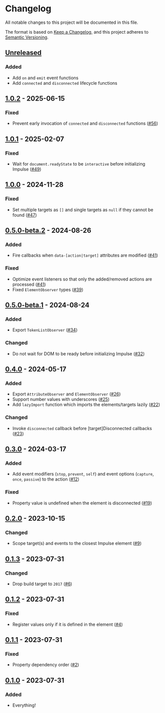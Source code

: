 # Changelog

All notable changes to this project will be documented in this file.

The format is based on [Keep a Changelog](https://keepachangelog.com/en/1.0.0/),
and this project adheres to [Semantic Versioning](https://semver.org/spec/v2.0.0.html).

## [Unreleased]

### Added

- Add `on` and `emit` event functions
- Add `connected` and `disconnected` lifecycle functions

## [1.0.2] - 2025-06-15

### Fixed

- Prevent early invocation of `connected` and `disconnected` functions ([#56](https://github.com/Ambiki/impulse/pull/56))

## [1.0.1] - 2025-02-07

### Fixed

- Wait for `document.readyState` to be `interactive` before initializing Impulse ([#49](https://github.com/Ambiki/impulse/pull/49))

## [1.0.0] - 2024-11-28

### Fixed

- Set multiple targets as `[]` and single targets as `null` if they cannot be found ([#47](https://github.com/Ambiki/impulse/pull/47))

## [0.5.0-beta.2] - 2024-08-26

### Added

- Fire callbacks when `data-[action|target]` attributes are modified ([#41](https://github.com/Ambiki/impulse/pull/41))

### Fixed

- Optimize event listeners so that only the added/removed actions are processed ([#41](https://github.com/Ambiki/impulse/pull/41))
- Fixed `ElementObserver` types ([#39](https://github.com/Ambiki/impulse/pull/39))

## [0.5.0-beta.1] - 2024-08-24

### Added

- Export `TokenListObserver` ([#34](https://github.com/Ambiki/impulse/pull/34))

### Changed

- Do not wait for DOM to be ready before initializing Impulse ([#32](https://github.com/Ambiki/impulse/pull/32))

## [0.4.0] - 2024-05-17

### Added

- Export `AttributeObserver` and `ElementObserver` ([#26](https://github.com/Ambiki/impulse/pull/26))
- Support number values with underscores ([#25](https://github.com/Ambiki/impulse/pull/25))
- Add `lazyImport` function which imports the elements/targets lazily ([#22](https://github.com/Ambiki/impulse/pull/22))

### Changed

- Invoke `disconnected` callback before [target]Disconnected callbacks ([#23](https://github.com/Ambiki/impulse/pull/23))

## [0.3.0] - 2024-03-17

### Added

- Add event modifiers (`stop`, `prevent`, `self`) and event options (`capture`, `once`, `passive`) to the action ([#12](https://github.com/Ambiki/impulse/pull/12))

### Fixed

- Property value is undefined when the element is disconnected ([#19](https://github.com/Ambiki/impulse/pull/19))

## [0.2.0] - 2023-10-15

### Changed

- Scope target(s) and events to the closest Impulse element ([#9](https://github.com/Ambiki/impulse/pull/9))

## [0.1.3] - 2023-07-31

### Changed

- Drop build target to `2017` ([#6](https://github.com/Ambiki/impulse/pull/6))

## [0.1.2] - 2023-07-31

### Fixed

- Register values only if it is defined in the element ([#4](https://github.com/Ambiki/impulse/pull/4))

## [0.1.1] - 2023-07-31

### Fixed

- Property dependency order ([#2](https://github.com/Ambiki/impulse/pull/2))

## [0.1.0] - 2023-07-31

### Added

- Everything!

[unreleased]: https://github.com/Ambiki/impulse/compare/v1.0.2...HEAD
[1.0.2]: https://github.com/Ambiki/impulse/compare/v1.0.1...v1.0.2
[1.0.1]: https://github.com/Ambiki/impulse/compare/v1.0.0...v1.0.1
[1.0.0]: https://github.com/Ambiki/impulse/compare/v0.5.0-beta.1...v1.0.0
[0.5.0-beta.2]: https://github.com/Ambiki/impulse/compare/v0.5.0-beta.1...v0.5.0-beta.2
[0.5.0-beta.1]: https://github.com/Ambiki/impulse/compare/v0.4.0...v0.5.0-beta.1
[0.4.0]: https://github.com/Ambiki/impulse/compare/v0.3.0...v0.4.0
[0.3.0]: https://github.com/Ambiki/impulse/compare/v0.2.0...v0.3.0
[0.2.0]: https://github.com/Ambiki/impulse/compare/v0.1.3...v0.2.0
[0.1.3]: https://github.com/Ambiki/impulse/compare/v0.1.2...v0.1.3
[0.1.2]: https://github.com/Ambiki/impulse/compare/v0.1.1...v0.1.2
[0.1.1]: https://github.com/Ambiki/impulse/compare/v0.1.0...v0.1.1
[0.1.0]: https://github.com/Ambiki/impulse/releases/tag/v0.1.0
